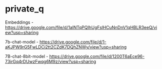 # private_q
Embeddings - https://drive.google.com/file/d/1aINTqPQIhUgFslHCuNnDnV1qHBLR3eeQ/view?usp=sharing

7b-chat-model - https://drive.google.com/file/d/1-aKJPW9rG5FwLDCi2tt2CZdK7DQhZNWy/view?usp=sharing

7B-chat-8bit-model - https://drive.google.com/file/d/1200T6aEce96-73irGq4rDUwzFwqg6M9z/view?usp=sharing

